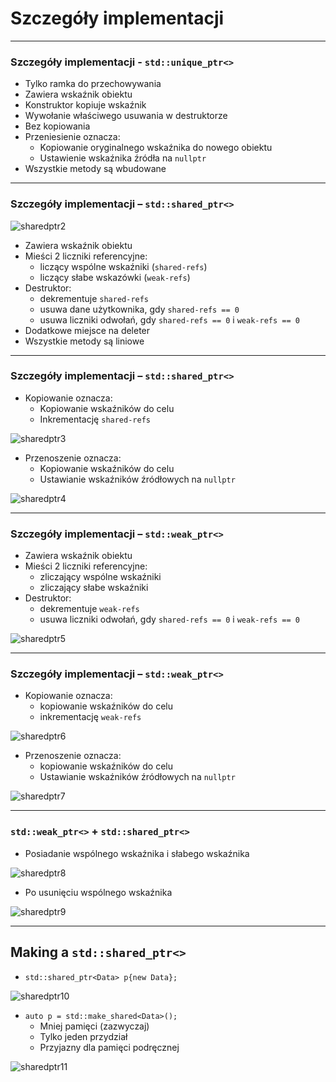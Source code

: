 ﻿<!-- .slide: data-background="#111111" -->

# Szczegóły implementacji

___

### Szczegóły implementacji - `std::unique_ptr<>`

* <!-- .element: class="fragment fade-in" --> Tylko ramka do przechowywania
* <!-- .element: class="fragment fade-in" --> Zawiera wskaźnik obiektu
* <!-- .element: class="fragment fade-in" --> Konstruktor kopiuje wskaźnik
* <!-- .element: class="fragment fade-in" --> Wywołanie właściwego usuwania w destruktorze
* <!-- .element: class="fragment fade-in" --> Bez kopiowania
* <!-- .element: class="fragment fade-in" --> Przeniesienie oznacza:
  * <!-- .element: class="fragment fade-in" --> Kopiowanie oryginalnego wskaźnika do nowego obiektu
  * <!-- .element: class="fragment fade-in" --> Ustawienie wskaźnika źródła na <code>nullptr</code>
* <!-- .element: class="fragment fade-in" --> Wszystkie metody są wbudowane

___

### Szczegóły implementacji – `std::shared_ptr<>`

<img data-src="img/sharedptr2inverted.png" alt="sharedptr2" class="plain fragment fade-in">

* <!-- .element: class="fragment fade-in" --> Zawiera wskaźnik obiektu
* <!-- .element: class="fragment fade-in" --> Mieści 2 liczniki referencyjne:
  * <!-- .element: class="fragment fade-in" --> liczący wspólne wskaźniki (<code>shared-refs</code>)
  * <!-- .element: class="fragment fade-in" --> liczący słabe wskazówki (<code>weak-refs</code>)
* <!-- .element: class="fragment fade-in" --> Destruktor:
  * <!-- .element: class="fragment fade-in" --> dekrementuje <code>shared-refs</code>
  * <!-- .element: class="fragment fade-in" --> usuwa dane użytkownika, gdy <code>shared-refs == 0</code>
  * <!-- .element: class="fragment fade-in" --> usuwa liczniki odwołań, gdy <code>shared-refs == 0</code> i <code>weak-refs == 0</code>
* <!-- .element: class="fragment fade-in" --> Dodatkowe miejsce na deleter
* <!-- .element: class="fragment fade-in" --> Wszystkie metody są liniowe

___

### Szczegóły implementacji – `std::shared_ptr<>`

* <!-- .element: class="fragment fade-in" --> Kopiowanie oznacza:
  * <!-- .element: class="fragment fade-in" --> Kopiowanie wskaźników do celu
  * <!-- .element: class="fragment fade-in" --> Inkrementację <code>shared-refs</code>

<img data-src="img/sharedptr3inverted.png" alt="sharedptr3" class="plain fragment fade-in">

* <!-- .element: class="fragment fade-in" --> Przenoszenie oznacza:
  * <!-- .element: class="fragment fade-in" --> Kopiowanie wskaźników do celu
  * <!-- .element: class="fragment fade-in" --> Ustawianie wskaźników źródłowych na <code>nullptr</code>

<img data-src="img/sharedptr4inverted.png" alt="sharedptr4" class="plain fragment fade-in">

___

### Szczegóły implementacji – `std::weak_ptr<>`

* <!-- .element: class="fragment fade-in" --> Zawiera wskaźnik obiektu
* <!-- .element: class="fragment fade-in" --> Mieści 2 liczniki referencyjne:
  * <!-- .element: class="fragment fade-in" --> zliczający wspólne wskaźniki
  * <!-- .element: class="fragment fade-in" --> zliczający słabe wskaźniki
* <!-- .element: class="fragment fade-in" --> Destruktor:
  * <!-- .element: class="fragment fade-in" --> dekrementuje <code>weak-refs</code>
  * <!-- .element: class="fragment fade-in" --> usuwa liczniki odwołań, gdy <code>shared-refs == 0</code> i <code>weak-refs == 0</code>

<img data-src="img/sharedptr5inverted.png" alt="sharedptr5" class="plain fragment fade-in">

___

### Szczegóły implementacji – `std::weak_ptr<>`

* <!-- .element: class="fragment fade-in" --> Kopiowanie oznacza:
  * <!-- .element: class="fragment fade-in" --> kopiowanie wskaźników do celu
  * <!-- .element: class="fragment fade-in" --> inkrementację <code>weak-refs</code>

<img data-src="img/sharedptr6inverted.png" alt="sharedptr6" class="plain fragment fade-in">

* <!-- .element: class="fragment fade-in" --> Przenoszenie oznacza:
  * <!-- .element: class="fragment fade-in" --> kopiowanie wskaźników do celu
  * <!-- .element: class="fragment fade-in" --> Ustawianie wskaźników źródłowych na <code>nullptr</code>

<img data-src="img/sharedptr7inverted.png" alt="sharedptr7" class="plain fragment fade-in">

___

### `std::weak_ptr<>` + `std::shared_ptr<>`

* <!-- .element: class="fragment fade-in" --> Posiadanie wspólnego wskaźnika i słabego wskaźnika

<img data-src="img/sharedptr8inverted.png" alt="sharedptr8" class="plain fragment fade-in">

* <!-- .element: class="fragment fade-in" --> Po usunięciu wspólnego wskaźnika

<img data-src="img/sharedptr9inverted.png" alt="sharedptr9" class="plain fragment fade-in">

___

## Making a `std::shared_ptr<>`

* <!-- .element: class="fragment fade-in" --> <code>std::shared_ptr&ltData&gt p{new Data};</code>

<img data-src="img/sharedptr10inverted.png" alt="sharedptr10" class="plain fragment fade-in">

* <!-- .element: class="fragment fade-in" --> <code>auto p = std::make_shared&ltData&gt();</code>
  * <!-- .element: class="fragment fade-in" --> Mniej pamięci (zazwyczaj)
  * <!-- .element: class="fragment fade-in" --> Tylko jeden przydział
  * <!-- .element: class="fragment fade-in" --> Przyjazny dla pamięci podręcznej

<img data-src="img/sharedptr11inverted.png" alt="sharedptr11" class="plain fragment fade-in">
